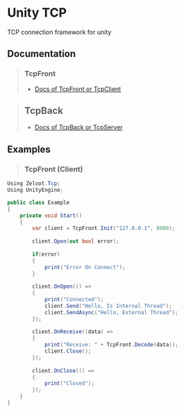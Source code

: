 # Unity TCP
TCP connection framework for unity

## Documentation

> ### TcpFront
> - [Docs of TcpFront or TcpClient](TcpFront.md)

> ## TcpBack
> - [Docs of TcpBack or TcpServer](TcpBack.md)

## Examples

> ### TcpFront (Client)
```csharp
Using Zeloot.Tcp;
Using UnityEngine;

public class Example
{    
    private void Start()
    {
        var client = TcpFront.Init("127.0.0.1", 8080);
        
        client.Open(out bool error);
        
        if(error)
        {
            print("Error On Connect");
        }
        
        client.OnOpen(() => 
        {
            print("Connected");
            client.Send("Hello, Is Internal Thread");
            client.SendAsync("Hello, External Thread");
        });
        
        client.OnReceive((data) => 
        {
            print("Receive: " + TcpFront.Decode(data));
            client.Close();
        });
        
        client.OnClose(() => 
        {
            print("Closed");
        });
    }
}
```
